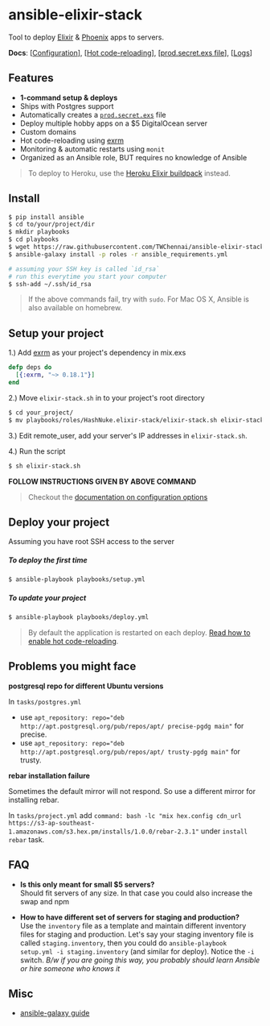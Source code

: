 # ansible-elixir-stack

Tool to deploy [Elixir](http://elixir-lang.org/) & [Phoenix](http://www.phoenixframework.org) apps to servers.

**Docs**: [[Configuration](docs/configuration.md)], [[Hot code-reloading](docs/hot-code-reloading.md)], [[prod.secret.exs file](docs/prod-secret-file.md)], [[Logs](docs/logs.md)]

## Features

* **1-command setup & deploys**
* Ships with Postgres support
* Automatically creates a [`prod.secret.exs`](docs/prod-secret-file.md) file
* Deploy multiple hobby apps on a $5 DigitalOcean server
* Custom domains
* Hot code-reloading using [exrm](https://github.com/bitwalker/exrm)
* Monitoring & automatic restarts using `monit`
* Organized as an Ansible role, BUT requires no knowledge of Ansible

> To deploy to Heroku, use the [Heroku Elixir buildpack](https://github.com/HashNuke/heroku-buildpack-elixir) instead.

## Install

```sh
$ pip install ansible
$ cd to/your/project/dir
$ mkdir playbooks
$ cd playbooks
$ wget https://raw.githubusercontent.com/TWChennai/ansible-elixir-stack/master/ansible_requirements.yml
$ ansible-galaxy install -p roles -r ansible_requirements.yml

# assuming your SSH key is called `id_rsa`
# run this everytime you start your computer
$ ssh-add ~/.ssh/id_rsa
```

> If the above commands fail, try with `sudo`.
> For Mac OS X, Ansible is also available on homebrew.

## Setup your project

1.) Add [exrm](https://github.com/bitwalker/exrm) as your project's dependency in mix.exs

```elixir
defp deps do
  [{:exrm, "~> 0.18.1"}]
end
```

2.) Move `elixir-stack.sh` in to your project's root directory

```sh
$ cd your_project/
$ mv playbooks/roles/HashNuke.elixir-stack/elixir-stack.sh elixir-stack.sh
```

3.) Edit remote_user, add your server's IP addresses in `elixir-stack.sh`.

4.) Run the script

```sh
$ sh elixir-stack.sh
```

**FOLLOW INSTRUCTIONS GIVEN BY ABOVE COMMAND**

> Checkout the [documentation on configuration options](docs/configuration.md)

## Deploy your project

Assuming you have root SSH access to the server

##### To deploy the first time

```sh
$ ansible-playbook playbooks/setup.yml
```

##### To update your project

```sh
$ ansible-playbook playbooks/deploy.yml
```

> By default the application is restarted on each deploy. [Read how to enable hot code-reloading](docs/hot-code-reloading.md).

## Problems you might face  
**postgresql repo for different Ubuntu versions**  

In `tasks/postgres.yml`
  * use `apt_repository: repo="deb http://apt.postgresql.org/pub/repos/apt/ precise-pgdg main"` for precise.
  * use `apt_repository: repo="deb http://apt.postgresql.org/pub/repos/apt/ trusty-pgdg main"` for trusty.  


**rebar installation failure**  

Sometimes the default mirror will not respond. So use a different mirror for installing rebar.  

In `tasks/project.yml` add `command: bash -lc "mix hex.config cdn_url https://s3-ap-southeast-1.amazonaws.com/s3.hex.pm/installs/1.0.0/rebar-2.3.1"` under `install rebar` task.

## FAQ

* **Is this only meant for small $5 servers?**  
Should fit servers of any size. In that case you could also increase the swap and npm

* **How to have different set of servers for staging and production?**  
Use the `inventory` file as a template and maintain different inventory files for staging and production. Let's say your staging inventory file is called `staging.inventory`, then you could do `ansible-playbook setup.yml -i staging.inventory` (and similar for deploy). Notice the `-i` switch.
*B/w if you are going this way, you probably should learn Ansible or hire someone who knows it*


## Misc

* [ansible-galaxy guide](http://docs.ansible.com/galaxy.html#installing-roles)
